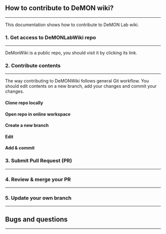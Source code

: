 ## How to contribute to DeMON wiki?

---

This documentation shows how to contribute to DeMON Lab wiki.

### 1. Get access to DeMONLabWiki repo

---

DeMonWiki is a public repo, you should visit it by clicking its link.

### 2. Contribute contents

---

The way contributing to DeMONWiki follows general Git workflow. You should edit contents on a new branch, add your changes and commit your changes.

#### Clone repo locally

#### Open repo in online workspace

#### Create a new branch

#### Edit

#### Add & commit

### 3. Submit Pull Request (PR)

---

### 4. Review & merge your PR

---

### 5. Update your own branch

---

## Bugs and questions

---
